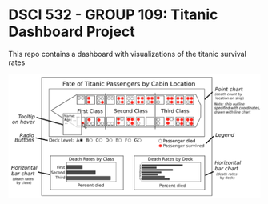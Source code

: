 # DSCI 532 - GROUP 109: Titanic Dashboard Project

This repo contains a dashboard with visualizations of the titanic survival rates


![](img/dashboard_sketch.png)
